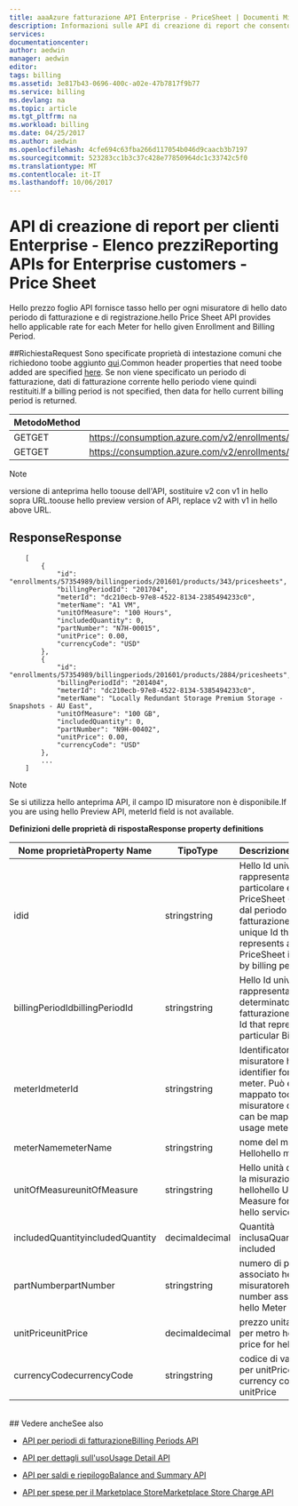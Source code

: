 ```yaml
---
title: aaaAzure fatturazione API Enterprise - PriceSheet | Documenti Microsoft
description: Informazioni sulle API di creazione di report che consentono di dati relativi al consumo toopull clienti Azure Enterprise a livello di codice hello.
services: 
documentationcenter: 
author: aedwin
manager: aedwin
editor: 
tags: billing
ms.assetid: 3e817b43-0696-400c-a02e-47b7817f9b77
ms.service: billing
ms.devlang: na
ms.topic: article
ms.tgt_pltfrm: na
ms.workload: billing
ms.date: 04/25/2017
ms.author: aedwin
ms.openlocfilehash: 4cfe694c63fba266d117054b046d9caacb3b7197
ms.sourcegitcommit: 523283cc1b3c37c428e77850964dc1c33742c5f0
ms.translationtype: MT
ms.contentlocale: it-IT
ms.lasthandoff: 10/06/2017
---
```

# <a name="reporting-apis-for-enterprise-customers---price-sheet"></a><span data-ttu-id="ec18a-103">API di creazione di report per clienti Enterprise - Elenco prezzi</span><span class="sxs-lookup"><span data-stu-id="ec18a-103">Reporting APIs for Enterprise customers - Price Sheet</span></span>

<span data-ttu-id="ec18a-104">Hello prezzo foglio API fornisce tasso hello per ogni misuratore di hello dato periodo di fatturazione e di registrazione.</span><span class="sxs-lookup"><span data-stu-id="ec18a-104">hello Price Sheet API provides hello applicable rate for each Meter for hello given Enrollment and Billing Period.</span></span>

##<a name="request"></a><span data-ttu-id="ec18a-105">Richiesta</span><span class="sxs-lookup"><span data-stu-id="ec18a-105">Request</span></span>
<span data-ttu-id="ec18a-106">Sono specificate proprietà di intestazione comuni che richiedono toobe aggiunto [qui](billing-enterprise-api.md).</span><span class="sxs-lookup"><span data-stu-id="ec18a-106">Common header properties that need toobe added are specified [here](billing-enterprise-api.md).</span></span> <span data-ttu-id="ec18a-107">Se non viene specificato un periodo di fatturazione, dati di fatturazione corrente hello periodo viene quindi restituiti.</span><span class="sxs-lookup"><span data-stu-id="ec18a-107">If a billing period is not specified, then data for hello current billing period is returned.</span></span>

|<span data-ttu-id="ec18a-108">Metodo</span><span class="sxs-lookup"><span data-stu-id="ec18a-108">Method</span></span> | <span data-ttu-id="ec18a-109">URI della richiesta</span><span class="sxs-lookup"><span data-stu-id="ec18a-109">Request URI</span></span>|
|-|-|
|<span data-ttu-id="ec18a-110">GET</span><span class="sxs-lookup"><span data-stu-id="ec18a-110">GET</span></span>|<span data-ttu-id="ec18a-111">https://consumption.azure.com/v2/enrollments/{enrollmentNumber}/pricesheet</span><span class="sxs-lookup"><span data-stu-id="ec18a-111">https://consumption.azure.com/v2/enrollments/{enrollmentNumber}/pricesheet</span></span>|
|<span data-ttu-id="ec18a-112">GET</span><span class="sxs-lookup"><span data-stu-id="ec18a-112">GET</span></span>|<span data-ttu-id="ec18a-113">https://consumption.azure.com/v2/enrollments/{enrollmentNumber}/billingPeriods/{billingPeriod}/pricesheet</span><span class="sxs-lookup"><span data-stu-id="ec18a-113">https://consumption.azure.com/v2/enrollments/{enrollmentNumber}/billingPeriods/{billingPeriod}/pricesheet</span></span>|

> [!Note]
> <span data-ttu-id="ec18a-114">versione di anteprima hello toouse dell'API, sostituire v2 con v1 in hello sopra URL.</span><span class="sxs-lookup"><span data-stu-id="ec18a-114">toouse hello preview version of API, replace v2 with v1 in hello above URL.</span></span>
>

## <a name="response"></a><span data-ttu-id="ec18a-115">Response</span><span class="sxs-lookup"><span data-stu-id="ec18a-115">Response</span></span>

    
        [
            {
                "id": "enrollments/57354989/billingperiods/201601/products/343/pricesheets",
                "billingPeriodId": "201704",
                "meterId": "dc210ecb-97e8-4522-8134-2385494233c0",
                "meterName": "A1 VM",
                "unitOfMeasure": "100 Hours",
                "includedQuantity": 0,
                "partNumber": "N7H-00015",
                "unitPrice": 0.00,
                "currencyCode": "USD"
            },
            {
                "id": "enrollments/57354989/billingperiods/201601/products/2884/pricesheets",
                "billingPeriodId": "201404",
                "meterId": "dc210ecb-97e8-4522-8134-5385494233c0",
                "meterName": "Locally Redundant Storage Premium Storage - Snapshots - AU East",
                "unitOfMeasure": "100 GB",
                "includedQuantity": 0,
                "partNumber": "N9H-00402",
                "unitPrice": 0.00,
                "currencyCode": "USD"
            },
            ...
        ]
    

> [!Note]
><span data-ttu-id="ec18a-116">Se si utilizza hello anteprima API, il campo ID misuratore non è disponibile.</span><span class="sxs-lookup"><span data-stu-id="ec18a-116">If you are using hello Preview API, meterId field is not available.</span></span>
>

<span data-ttu-id="ec18a-117">**Definizioni delle proprietà di risposta**</span><span class="sxs-lookup"><span data-stu-id="ec18a-117">**Response property definitions**</span></span>

|<span data-ttu-id="ec18a-118">Nome proprietà</span><span class="sxs-lookup"><span data-stu-id="ec18a-118">Property Name</span></span>| <span data-ttu-id="ec18a-119">Tipo</span><span class="sxs-lookup"><span data-stu-id="ec18a-119">Type</span></span>| <span data-ttu-id="ec18a-120">Descrizione</span><span class="sxs-lookup"><span data-stu-id="ec18a-120">Description</span></span>
|-|-|-|
|<span data-ttu-id="ec18a-121">id</span><span class="sxs-lookup"><span data-stu-id="ec18a-121">id</span></span>| <span data-ttu-id="ec18a-122">string</span><span class="sxs-lookup"><span data-stu-id="ec18a-122">string</span></span>| <span data-ttu-id="ec18a-123">Hello Id univoco che rappresenta un particolare elemento PriceSheet (misuratore dal periodo di fatturazione)</span><span class="sxs-lookup"><span data-stu-id="ec18a-123">hello unique Id that represents a particular PriceSheet item (meter by billing period)</span></span>|
|<span data-ttu-id="ec18a-124">billingPeriodId</span><span class="sxs-lookup"><span data-stu-id="ec18a-124">billingPeriodId</span></span>| <span data-ttu-id="ec18a-125">string</span><span class="sxs-lookup"><span data-stu-id="ec18a-125">string</span></span>| <span data-ttu-id="ec18a-126">Hello Id univoco che rappresenta un determinato periodo di fatturazione</span><span class="sxs-lookup"><span data-stu-id="ec18a-126">hello unique Id that represents a particular Billing period</span></span>|
|<span data-ttu-id="ec18a-127">meterId</span><span class="sxs-lookup"><span data-stu-id="ec18a-127">meterId</span></span>| <span data-ttu-id="ec18a-128">string</span><span class="sxs-lookup"><span data-stu-id="ec18a-128">string</span></span>| <span data-ttu-id="ec18a-129">Identificatore Hello misuratore hello.</span><span class="sxs-lookup"><span data-stu-id="ec18a-129">hello identifier for hello meter.</span></span> <span data-ttu-id="ec18a-130">Può essere mappato toohello ID misuratore di utilizzo.</span><span class="sxs-lookup"><span data-stu-id="ec18a-130">It can be mapped toohello usage meterId.</span></span>|
|<span data-ttu-id="ec18a-131">meterName</span><span class="sxs-lookup"><span data-stu-id="ec18a-131">meterName</span></span>| <span data-ttu-id="ec18a-132">string</span><span class="sxs-lookup"><span data-stu-id="ec18a-132">string</span></span>| <span data-ttu-id="ec18a-133">nome del misuratore Hello</span><span class="sxs-lookup"><span data-stu-id="ec18a-133">hello meter name</span></span>|
|<span data-ttu-id="ec18a-134">unitOfMeasure</span><span class="sxs-lookup"><span data-stu-id="ec18a-134">unitOfMeasure</span></span>| <span data-ttu-id="ec18a-135">string</span><span class="sxs-lookup"><span data-stu-id="ec18a-135">string</span></span>| <span data-ttu-id="ec18a-136">Hello unità di misura per la misurazione servizio hello</span><span class="sxs-lookup"><span data-stu-id="ec18a-136">hello Unit of Measure for measuring hello service</span></span>|
|<span data-ttu-id="ec18a-137">includedQuantity</span><span class="sxs-lookup"><span data-stu-id="ec18a-137">includedQuantity</span></span>| <span data-ttu-id="ec18a-138">decimal</span><span class="sxs-lookup"><span data-stu-id="ec18a-138">decimal</span></span>| <span data-ttu-id="ec18a-139">Quantità inclusa</span><span class="sxs-lookup"><span data-stu-id="ec18a-139">Quantity that is included</span></span> |
|<span data-ttu-id="ec18a-140">partNumber</span><span class="sxs-lookup"><span data-stu-id="ec18a-140">partNumber</span></span>| <span data-ttu-id="ec18a-141">string</span><span class="sxs-lookup"><span data-stu-id="ec18a-141">string</span></span>| <span data-ttu-id="ec18a-142">numero di parte Hello associato hello misuratore</span><span class="sxs-lookup"><span data-stu-id="ec18a-142">hello part number associated with hello Meter</span></span>|
|<span data-ttu-id="ec18a-143">unitPrice</span><span class="sxs-lookup"><span data-stu-id="ec18a-143">unitPrice</span></span>| <span data-ttu-id="ec18a-144">decimal</span><span class="sxs-lookup"><span data-stu-id="ec18a-144">decimal</span></span>| <span data-ttu-id="ec18a-145">prezzo unitario Hello per metro hello</span><span class="sxs-lookup"><span data-stu-id="ec18a-145">hello unit price for hello meter</span></span>|
|<span data-ttu-id="ec18a-146">currencyCode</span><span class="sxs-lookup"><span data-stu-id="ec18a-146">currencyCode</span></span>| <span data-ttu-id="ec18a-147">string</span><span class="sxs-lookup"><span data-stu-id="ec18a-147">string</span></span>| <span data-ttu-id="ec18a-148">codice di valuta Hello per unitPrice hello</span><span class="sxs-lookup"><span data-stu-id="ec18a-148">hello currency code for hello unitPrice</span></span>|
<br/>
## <a name="see-also"></a><span data-ttu-id="ec18a-149">Vedere anche</span><span class="sxs-lookup"><span data-stu-id="ec18a-149">See also</span></span>

* [<span data-ttu-id="ec18a-150">API per periodi di fatturazione</span><span class="sxs-lookup"><span data-stu-id="ec18a-150">Billing Periods API</span></span>](billing-enterprise-api-billing-periods.md)

* [<span data-ttu-id="ec18a-151">API per dettagli sull'uso</span><span class="sxs-lookup"><span data-stu-id="ec18a-151">Usage Detail API</span></span>](billing-enterprise-api-usage-detail.md)

* [<span data-ttu-id="ec18a-152">API per saldi e riepilogo</span><span class="sxs-lookup"><span data-stu-id="ec18a-152">Balance and Summary API</span></span>](billing-enterprise-api-balance-summary.md)

* [<span data-ttu-id="ec18a-153">API per spese per il Marketplace Store</span><span class="sxs-lookup"><span data-stu-id="ec18a-153">Marketplace Store Charge API</span></span>](billing-enterprise-api-marketplace-storecharge.md)
